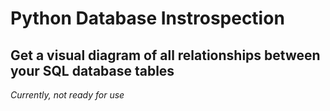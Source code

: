 # Python Database Instrospection

## Get a visual diagram of all relationships between your SQL database tables

_Currently, not ready for use_
